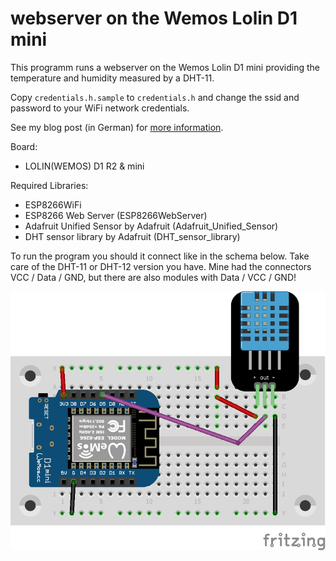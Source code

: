 # webserver on the Wemos Lolin D1 mini

This programm runs a webserver on the Wemos Lolin D1 mini providing the 
temperature and humidity measured by a DHT-11.

Copy `credentials.h.sample` to `credentials.h` and change the ssid and
password to your WiFi network credentials.

See my blog post (in German) for
[more information](https://blog.rolandbaer.ch/2020/03/30/wemos-d1-mini-als-temperatur-und-luftfeuchtigkeits-webserver/).

Board:
- LOLIN(WEMOS) D1 R2 & mini

Required Libraries:
- ESP8266WiFi
- ESP8266 Web Server (ESP8266WebServer)
- Adafruit Unified Sensor by Adafruit (Adafruit_Unified_Sensor)
- DHT sensor library by Adafruit (DHT_sensor_library)

To run the program you should it connect like in the schema below. Take care
of the DHT-11 or DHT-12 version you have. Mine had the connectors
VCC / Data / GND, but there are also modules with Data / VCC / GND!

![Connection schema for read_dht_01](D1mini_DHT11_Webserver_Steckplatine.png)
